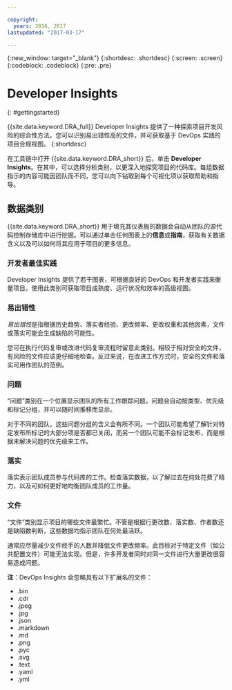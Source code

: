 ```yaml
---

copyright:
  years: 2016, 2017
lastupdated: "2017-03-17"

---
```


{:new_window: target="_blank"}
{:shortdesc: .shortdesc}
{:screen: .screen}
{:codeblock: .codeblock}
{:pre: .pre}

# Developer Insights
{: #gettingstarted}

{{site.data.keyword.DRA_full}} Developer Insights 提供了一种探索项目开发风险的综合性方法。您可以识别易出错性高的文件，并可获取基于 DevOps 实践的项目合规视图。
{:shortdesc}

在工具链中打开 {{site.data.keyword.DRA_short}} 后，单击 **Developer Insights**。在其中，可以选择分析类别，以更深入地探究项目的代码库。每组数据指示的内容可能因团队而不同，您可以向下钻取到每个可视化项以获取帮助和指导。 

## 数据类别
{{site.data.keyword.DRA_short}} 用于填充其仪表板的数据会自动从团队的源代码控制存储库中进行挖掘。可以通过单击任何图表上的**信息**或**指南**，获取有关数据含义以及可以如何将其应用于项目的更多信息。

### 开发者最佳实践

Developer Insights 提供了若干图表，可根据良好的 DevOps 和开发者实践来衡量项目。使用此类别可获取项目成熟度、运行状况和效率的高级视图。 

### 易出错性

*易出错性*是指根据历史趋势、落实者经验、更改频率、更改权重和其他因素，文件或落实可能会生成缺陷的可能性。 

您可在执行代码复审或改进代码复审流程时留意此类别。相较于相对安全的文件，有风险的文件应该更仔细地检查。反过来说，在改进工作方式时，安全的文件和落实可用作团队的范例。

### 问题

“问题”类别在一个位置显示团队的所有工作跟踪问题。问题会自动按类型、优先级和标记分组，并可以随时间推移而显示。 

对于不同的团队，这些问题分组的含义会有所不同。一个团队可能希望了解针对特定发布所标记的大部分项是否都已关闭，而另一个团队可能不会标记发布，而是根据未解决问题的优先级来工作。  

### 落实

落实表示团队成员参与代码库的工作。检查落实数据，以了解过去在何处花费了精力，以及可如何更好地均衡团队成员的工作量。 

### 文件

“文件”类别显示项目的哪些文件最繁忙。不管是根据行更改数、落实数、作者数还是缺陷数判断，这些数据均指示团队在何处最活跃。 

通常应尽量减少文件经手的人数并降低文件更改频率。此目标对于特定文件（如公共配置文件）可能无法实现。但是，许多开发者同时对同一文件进行大量更改很容易造成问题。 

**注**：DevOps Insights 会忽略具有以下扩展名的文件：

* .bin
* .cdr
* .jpeg
* .jpg
* .json
* .markdown
* .md
* .png
* .pyc
* .svg
* .text
* .yaml
* .yml

